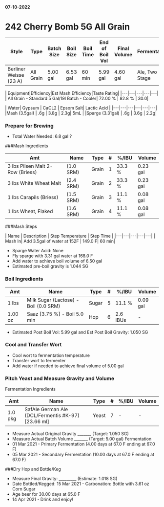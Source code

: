 __07-10-2022__

# 242 Cherry Bomb 5G All Grain

| Style | Type | Batch Size | Boil Size | Boil Time | End of Boil Vol | Final Volume | Fermentation|
|---|---|---|---|---|---|---|---|
| Berliner Weisse (23 A)| All Grain | 5.00 gal| 6.53 gal | 60 min | 5.99 gal | 4.60 gal |Ale, Two Stage| 

| Equipment|Efficiency|Est Mash Efficiency|Taste Rating| 
|---|---|---|---|---|
| All Grain - Standard 5 Gal/19l Batch - Cooler| 72.00 % | 82.8 % | 30.0|

| Water| Gypsum | CaCL2 | Epsom Salt| Lactic Acid |
|---|---|---|---|---|---|
|Mash (3.5gal) | .6g | 3.8g | 2.3g| 5mL |
|Sparge (3.31gal) | .6g | 3.6g | 2.2g|

### Prepare for Brewing

* Total Water Needed: 6.8 gal ?


###Mash Ingredients

| Amt | Name | Type | # | %/IBU |Volume|
|---|---|---|---|---|---|
| 3 lbs Pilsen Malt 2-Row (Briess) | (1.0 SRM) | Grain | 1 | 33.3 % | 0.23 gal |
| 3 lbs White Wheat Malt | (2.4 SRM) | Grain | 2 | 33.3 % |0.23 gal|
|1 lbs Carapils (Briess) | (1.5 SRM)| Grain |3 |11.1 % |0.08 gal |
|1 lbs Wheat, Flaked |(1.6 SRM)| Grain| 4 |11.1 % |0.08 gal|

###Mash Steps

| Name | Description | Step Temperature | Step Time |
|---|---|---|---|---|
| Mash In|  Add 3.5gal of water at 152F | 149.0 F|  60 min| 

* Sparge Water Acid: None
* Fly sparge with 3.31 gal water at 168.0 F
* Add water to achieve boil volume of 6.50 gal
* Estimated pre-boil gravity is 1.044 SG


### Boil Ingredients

| Amt|  Name | Type | # | %/IBU | Volume| 
|---|---|---|---|---|---|
| 1 lbs | Milk Sugar (Lactose) - Boil (0.0 SRM) | Sugar | 5 | 11.1 % | 0.09 gal| 
| 1.00 oz | Saaz [3.75 %] - Boil 5.0 min|  Hop|  6 | 2.6 IBUs|  -| 

* Estimated Post Boil Vol: 5.99 gal and Est Post Boil Gravity: 1.050 SG


### Cool and Transfer Wort
* Cool wort to fermentation temperature
* Transfer wort to fermenter
* Add water if needed to achieve final volume of 5.00 gal

### Pitch Yeast and Measure Gravity and Volume
Fermentation Ingredients

| Amt | Name | Type | # | %/IBU | Volume |
|---|---|---|---|---|---|
| 1.0 pkg | SafAle German Ale (DCL/Fermentis #K-97) [23.66 ml] | Yeast | 7 | - | - |

* Measure Actual Original Gravity _______ (Target: 1.050 SG)
* Measure Actual Batch Volume _______ (Target: 5.00 gal)
Fermentation
* 01 Mar 2021 - Primary Fermentation (4.00 days at 67.0 F ending at 67.0 F)
* 05 Mar 2021 - Secondary Fermentation (10.00 days at 67.0 F ending at 67.0 F)
 
###Dry Hop and Bottle/Keg
* Measure Final Gravity: _________ (Estimate: 1.018 SG)
* Date Bottled/Kegged: 15 Mar 2021 - Carbonation: Bottle with 3.61 oz Corn Sugar
* Age beer for 30.00 days at 65.0 F
* 14 Apr 2021 - Drink and enjoy!